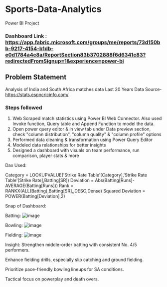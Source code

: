 # Sports-Data-Analytics
Power BI Project
### Dashboard Link : https://app.fabric.microsoft.com/groups/me/reports/73d150bb-9217-4154-b1db-e0d1784a4c8a/ReportSection83b3702888f6d6341c83?redirectedFromSignup=1&experience=power-bi
## Problem Statement
Analysis of India and South Africa matches data Last 20 Years
Data Source-https://stats.espncricinfo.com/

### Steps followed 
1) Web Scraped match statistics using Power BI Web Connector. Also used Invoke function, Query table and Append Function to model the data.
2) Open power query editor & in view tab under Data preview section, check "column distribution", "column quality" & "column profile" options
3) Performed data cleaning & transformation using Power Query Editor
4) Modeled data relationships for better insights
5) Designed a dashboard with visuals on team performance, run comparison, player stats & more


Dax Used:

Category = LOOKUPVALUE('Strike Rate Table'[Category],'Strike Rate Table'[Strike Rate],Batting[SR])
Deviation = Abs(Batting[Runs]- AVERAGE(Batting[Runs]))
Rank = RANKX(ALL(Batting),Batting[SR],,DESC,Dense)
Squared Deviation = POWER(Batting[Deviation],2)

Snap of Dashboard:

Batting:
![image](https://github.com/user-attachments/assets/4cf44698-8a2d-453f-8e9d-81c33f16f462)

Bowling:
![image](https://github.com/user-attachments/assets/ed6c52ab-f78b-40f7-99ae-8b93a47c118e)

Fielding:
![image](https://github.com/user-attachments/assets/f243f380-b555-46f3-8f78-baab0041b8f3)


Insight:
Strengthen middle-order batting with consistent No. 4/5 performers.

Enhance fielding drills, especially slip catching and ground fielding.

Prioritize pace-friendly bowling lineups for SA conditions.

Tactical focus on powerplay and death overs.

